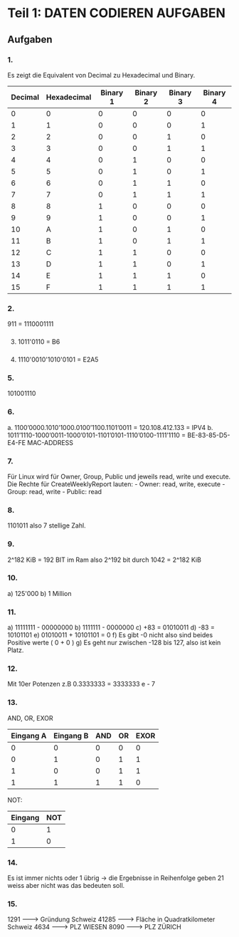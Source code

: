 # Teil 1: DATEN CODIEREN AUFGABEN

## Aufgaben

### 1. 
Es zeigt die Equivalent von Decimal zu Hexadecimal und Binary.

| Decimal | Hexadecimal | Binary 1 | Binary 2 | Binary 3 | Binary 4 |
| ------- | ----------- | -------- | -------- | -------- | -------- |
| 0       | 0           | 0        | 0        | 0        | 0        |
| 1       | 1           | 0        | 0        | 0        | 1        |
| 2       | 2           | 0        | 0        | 1        | 0        |
| 3       | 3           | 0        | 0        | 1        | 1        |
| 4       | 4           | 0        | 1        | 0        | 0        |
| 5       | 5           | 0        | 1        | 0        | 1        |
| 6       | 6           | 0        | 1        | 1        | 0        |
| 7       | 7           | 0        | 1        | 1        | 1        |
| 8       | 8           | 1        | 0        | 0        | 0        |
| 9       | 9           | 1        | 0        | 0        | 1        |
| 10      | A           | 1        | 0        | 1        | 0        |
| 11      | B           | 1        | 0        | 1        | 1        |
| 12      | C           | 1        | 1        | 0        | 0        |
| 13      | D           | 1        | 1        | 0        | 1        |
| 14      | E           | 1        | 1        | 1        | 0        |
| 15      | F           | 1        | 1        | 1        | 1        |

### 2.
911 = 1110001111
### 
3. 1011'0110 = B6
### 
4. 1110'0010'1010'0101 = E2A5
### 5. 
101001110
### 6.
a. 1100’0000.1010’1000.0100’1100.1101’0011 = 120.108.412.133 = IPV4
   b. 1011’1110-1000’0011-1000’0101-1101’0101-1110’0100-1111’1110 = BE-83-85-D5-E4-FE MAC-ADDRESS
### 7.
Für Linux wird für Owner, Group, Public und jeweils read, write und execute.
   Die Rechte für CreateWeeklyReport lauten:
    - Owner: read, write, execute
    - Group: read, write
    - Public: read
### 8. 
1101011 also 7 stellige Zahl.
### 9.
2^182 KiB = 192 BIT im Ram also 2^192 bit durch 1042 = 2^182 KiB
### 10.
 a) 125'000
    b) 1 Million
### 11.
 a) 11111111 - 00000000
    b) 1111111 - 0000000
    c) +83 = 01010011
    d) -83 = 10101101
    e) 01010011 + 10101101 = 0
    f) Es gibt -0 nicht also sind beides Positive werte ( 0 + 0 )
    g) Es geht nur zwischen -128 bis 127, also ist kein Platz.
### 12.
 Mit 10er Potenzen z.B 0.3333333 = 3333333 e - 7
### 13.
 AND, OR, EXOR

| Eingang A | Eingang B | AND | OR  | EXOR |
| --------- | --------- | --- | --- | ---- |
| 0         | 0         | 0   | 0   | 0    |
| 0         | 1         | 0   | 1   | 1    |
| 1         | 0         | 0   | 1   | 1    |
| 1         | 1         | 1   | 1   | 0    |

NOT:

| Eingang | NOT |
| ------- | --- |
| 0       | 1   |
| 1       | 0   |

### 14.
 Es ist immer nichts oder 1 übrig -> die Ergebnisse in Reihenfolge geben 21 weiss aber nicht was das bedeuten soll.
### 15.
 1291 ---> Gründung Schweiz
    41285 ---> Fläche in Quadratkilometer Schweiz
    4634 ---> PLZ WIESEN
    8090 ---> PLZ ZÜRICH
    